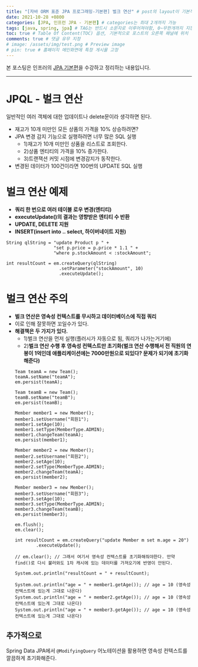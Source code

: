 ```yaml
---
title: "[자바 ORM 표준 JPA 프로그래밍-기본편] 벌크 연산" # post의 layout이 기본적으로 post로 설정되어있어서 Front Matter에 따로 layout변수를 만들어 주지 않아도 됨
date: 2021-10-28 +0800
categories: [JPA, 인프런 JPA - 기본편] # categories는 최대 2개까지 가능
tags: [java, spring, jpa] # TAG는 반드시 소문자로 이루어져야함, 0~무한개까지 지정 가능
toc: true # Table Of Content(TOC) 옵션, 기본적으로 포스트의 오른쪽 패널에 위치
comments: true # 댓글 유무 지정
# image: /assets/img/test.png # Preview image
# pin: true # 홈페이지 메인화면에 특정 게시물 고정
---
```


본 포스팅은 인프러의 [JPA 기본편](https://www.inflearn.com/course/ORM-JPA-Basic#)을 수강하고 정리하는 내용입니다.

<hr>

# JPQL - 벌크 연산
일반적인 여러 객체에 대한 업데이트나 delete문이라 생각하면 된다.

- 재고가 10개 미만인 모든 상품의 가격을 10% 상승하려면?
- JPA 변경 감지 기능으로 실행하려면 너무 많은 SQL 실행
  - 1)재고가 10개 미만인 상품을 리스트로 조회한다.
  - 2)상품 엔티티의 가격을 10% 증가한다.
  - 3)트랜잭션 커밋 시점에 변경감지가 동작한다.
- 변경된 데이터가 100건이라면 100번의 UPDATE SQL 실행

# 벌크 연산 예제
- <b>쿼리 한 번으로 여러 테이블 로우 변경(엔티티)</b>
- <b>executeUpdate()의 결과는 영향받은 엔티티 수 반환</b>
- <b>UPDATE, DELETE 지원</b>
- <b>INSERT(insert into .. select, 하이버네이트 지원)</b>

~~~
String qlString = "update Product p " +
                  "set p.price = p.price * 1.1 " +
                  "where p.stockAmount < :stockAmount";

int resultCount = em.createQuery(qlString)
                    .setParameter("stockAmount", 10)
                    .executeUpdate();
~~~

# 벌크 연산 주의
- <b>벌크 연산은 영속성 컨텍스트를 무시하고 데이터베이스에 직접 쿼리</b>
- 이로 인해 잘못하면 꼬일수가 있다.
- <b>해결책은 두 가지가 있다.</b>
  - 1)벌크 연산을 먼저 실행(플러시가 자동으로 됨, 쿼리가 나가는거기에)
  - 2)<b>벌크 연산 수행 후 영속성 컨텍스트만 초기화(벌크 연산 수행해서 전 직원의 연봉이 1억인데 애플리케이션에는 7000만원으로 되있다? 문제가 되기에 초기화해준다)</b>
  ~~~
  Team teamA = new Team();
  teamA.setName("teamA");
  em.persist(teamA);

  Team teamB = new Team();
  teamB.setName("teamB");
  em.persist(teamB);

  Member member1 = new Member();
  member1.setUsername("회원1");
  member1.setAge(10);
  member1.setType(MemberType.ADMIN);
  member1.changeTeam(teamA);
  em.persist(member1);

  Member member2 = new Member();
  member2.setUsername("회원2");
  member2.setAge(10);
  member2.setType(MemberType.ADMIN);
  member2.changeTeam(teamA);
  em.persist(member2);

  Member member3 = new Member();
  member3.setUsername("회원3");
  member3.setAge(10);
  member3.setType(MemberType.ADMIN);
  member3.changeTeam(teamB);
  em.persist(member3);

  em.flush();
  em.clear();

  int resultCount = em.createQuery("update Member m set m.age = 20")
          .executeUpdate();

  // em.clear(); // 그래서 여기서 영속성 컨텍스트를 초기화해줘야한다. 만약 find()로 다시 불러와도 1차 캐시에 있는 데이터를 가져오기에 반영이 안된다.

  System.out.println("resultCount = " + resultCount);

  System.out.println("age = " + member1.getAge()); // age = 10 (영속성 컨텍스트에 있는게 그대로 나온다)
  System.out.println("age = " + member2.getAge()); // age = 10 (영속성 컨텍스트에 있는게 그대로 나온다)
  System.out.println("age = " + member3.getAge()); // age = 10 (영속성 컨텍스트에 있는게 그대로 나온다)
  ~~~

## 추가적으로
Spring Data JPA에서 `@ModifyingQuery` 어노테이션을 활용하면 영속성 컨텍스트를 깔끔하게 초기화해준다. 